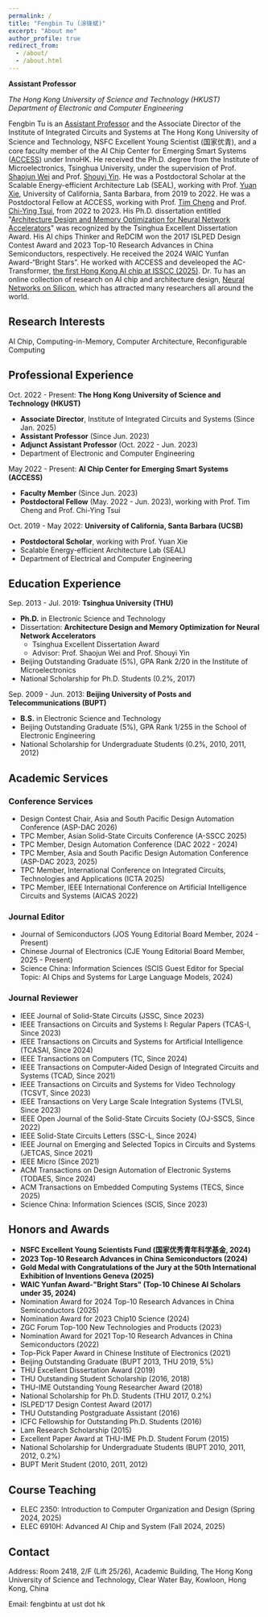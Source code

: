 ```yaml
---
permalink: /
title: "Fengbin Tu (涂锋斌)"
excerpt: "About me"
author_profile: true
redirect_from: 
  - /about/
  - /about.html
---
```


**Assistant Professor**

*The Hong Kong University of Science and Technology (HKUST)*    
*Department of Electronic and Computer Engineering*

Fengbin Tu is an [Assistant Professor](https://facultyprofiles.hkust.edu.hk/profiles.php?profile=fengbin-tu-fengbintu) and the Associate Director of the Institute of Integrated Circuits and Systems at The Hong Kong University of Science and Technology, NSFC Excellent Young Scientist (国家优青), and a core faculty member of the AI Chip Center for Emerging Smart Systems ([ACCESS](https://inno-access.hk)) under InnoHK. He received the Ph.D. degree from the Institute of Microelectronics, Tsinghua University, under the supervision of Prof. [Shaojun Wei](https://www.sic.tsinghua.edu.cn/en/info/1083/1444.htm) and Prof. [Shouyi Yin](https://www.sic.tsinghua.edu.cn/info/1040/1567.htm). He was a Postdoctoral Scholar at the Scalable Energy-efficient Architecture Lab (SEAL), working with Prof. [Yuan Xie](https://seng.hkust.edu.hk/about/people/faculty/yuan-xie), University of California, Santa Barbara, from 2019 to 2022. He was a Postdoctoral Fellow at ACCESS, working with Prof. [Tim Cheng](https://seng.hkust.edu.hk/about/people/faculty/tim-kwang-ting-cheng) and Prof. [Chi-Ying Tsui](https://seng.hkust.edu.hk/about/people/faculty/chi-ying-tsui), from 2022 to 2023. His Ph.D. dissertation entitled "[Architecture Design and Memory Optimization for Neural Network Accelerators](https://kns.cnki.net/kcms/detail/detail.aspx?dbcode=CDFD&dbname=CDFDLAST2021&filename=1020828815.nh&uniplatform=NZKPT&v=bdVUOsJf2lwjfXuqPWOsl9s67ZxHKZjmHQbPimTBdIB2qgEfou0_v25FCF04_vHM)" was recognized by the Tsinghua Excellent Dissertation Award. His AI chips Thinker and ReDCIM won the 2017 ISLPED Design Contest Award and 2023 Top-10 Research Advances in China Semiconductors, respectively. He received the 2024 WAIC Yunfan Award-“Bright Stars”. He worked with ACCESS and develeoped the AC-Transformer, [the first Hong Kong AI chip at ISSCC (2025)](https://inno-access.hk/news/research-paper-accepted-isscc-marking-innovative-breakthrough-empowers-intelligent-computing). Dr. Tu has an online collection of research on AI chip and architecture design, [Neural Networks on Silicon](https://github.com/fengbintu/Neural-Networks-on-Silicon), which has attracted many researchers all around the world.

## Research Interests
AI Chip, Computing-in-Memory, Computer Architecture, Reconfigurable Computing

## Professional Experience
Oct. 2022 - Present: **The Hong Kong University of Science and Technology (HKUST)**
* **Associate Director**, Institute of Integrated Circuits and Systems (Since Jan. 2025)
* **Assistant Professor** (Since Jun. 2023)
* **Adjunct Assistant Professor** (Oct. 2022 - Jun. 2023)
* Department of Electronic and Computer Engineering 

May 2022 - Present: **AI Chip Center for Emerging Smart Systems (ACCESS)**
* **Faculty Member** (Since Jun. 2023)
* **Postdoctoral Fellow** (May. 2022 - Jun. 2023), working with Prof. Tim Cheng and Prof. Chi-Ying Tsui

Oct. 2019 - May 2022: **University of California, Santa Barbara (UCSB)**
* **Postdoctoral Scholar**, working with Prof. Yuan Xie
* Scalable Energy-efficient Architecture Lab (SEAL)
* Department of Electrical and Computer Engineering   

## Education Experience
Sep. 2013 - Jul. 2019: **Tsinghua University (THU)**
* **Ph.D.** in Electronic Science and Technology
* Dissertation: **Architecture Design and Memory Optimization for Neural Network Accelerators**
  - Tsinghua Excellent Dissertation Award
  - Advisor: Prof. Shaojun Wei and Prof. Shouyi Yin
* Beijing Outstanding Graduate (5%), GPA Rank 2/20 in the Institute of Microelectronics
* National Scholarship for Ph.D. Students (0.2%, 2017)

Sep. 2009 - Jun. 2013: **Beijing University of Posts and Telecommunications (BUPT)**
* **B.S.** in Electronic Science and Technology 
* Beijing Outstanding Graduate (5%), GPA Rank 1/255 in the School of Electronic Engineering
* National Scholarship for Undergraduate Students (0.2%, 2010, 2011, 2012)

## Academic Services
### Conference Services
* Design Contest Chair, Asia and South Pacific Design Automation Conference (ASP-DAC 2026)
* TPC Member, Asian Solid-State Circuits Conference (A-SSCC 2025)
* TPC Member, Design Automation Conference (DAC 2022 - 2024)
* TPC Member, Asia and South Pacific Design Automation Conference (ASP-DAC 2023, 2025)
* TPC Member, International Conference on Integrated Circuits, Technologies and Applications (ICTA 2025)
* TPC Member, IEEE International Conference on Artificial Intelligence Circuits and Systems (AICAS 2022)

### Journal Editor
* Journal of Semiconductors (JOS Young Editorial Board Member, 2024 - Present)
* Chinese Journal of Electronics (CJE Young Editorial Board Member, 2025 - Present)
* Science China: Information Sciences (SCIS Guest Editor for Special Topic: AI Chips and Systems for Large Language Models, 2024)

### Journal Reviewer
* IEEE Journal of Solid-State Circuits (JSSC, Since 2023)
* IEEE Transactions on Circuits and Systems I: Regular Papers (TCAS-I, Since 2023)
* IEEE Transactions on Circuits and Systems for Artificial Intelligence (TCASAI, Since 2024)
* IEEE Transactions on Computers (TC, Since 2024)
* IEEE Transactions on Computer-Aided Design of Integrated Circuits and Systems (TCAD, Since 2021)
* IEEE Transactions on Circuits and Systems for Video Technology (TCSVT, Since 2023)
* IEEE Transactions on Very Large Scale Integration Systems (TVLSI, Since 2023)
* IEEE Open Journal of the Solid-State Circuits Society (OJ-SSCS, Since 2022)
* IEEE Solid-State Circuits Letters (SSC-L, Since 2024)
* IEEE Journal on Emerging and Selected Topics in Circuits and Systems (JETCAS, Since 2021)
* IEEE Micro (Since 2021)
* ACM Transactions on Design Automation of Electronic Systems (TODAES, Since 2024)
* ACM Transactions on Embedded Computing Systems (TECS, Since 2025)
* Science China: Information Sciences (SCIS, Since 2023)

## Honors and Awards
* **NSFC Excellent Young Scientists Fund (国家优秀青年科学基金, 2024)**
* **2023 Top-10 Research Advances in China Semiconductors (2024)**
* **Gold Medal with Congratulations of the Jury at the 50th International Exhibition of Inventions Geneva (2025)**
* **WAIC Yunfan Award-"Bright Stars" (Top-10 Chinese AI Scholars under 35, 2024)**
* Nomination Award for 2024 Top-10 Research Advances in China Semiconductors (2025)
* Nomination Award for 2023 Chip10 Science (2024)
* ZGC Forum Top-100 New Technologies and Products (2023)
* Nomination Award for 2021 Top-10 Research Advances in China Semiconductors (2022)
* Top-Pick Paper Award in Chinese Institute of Electronics (2021)
* Beijing Outstanding Graduate (BUPT 2013, THU 2019, 5%)
* THU Excellent Dissertation Award (2019)
* THU Outstanding Student Scholarship (2016, 2018)
* THU-IME Outstanding Young Researcher Award (2018)
* National Scholarship for Ph.D. Students (THU 2017, 0.2%)
* ISLPED'17 Design Contest Award (2017)
* THU Outstanding Postgraduate Assistant (2016)
* ICFC Fellowship for Outstanding Ph.D. Students (2016)
* Lam Research Scholarship (2015)
* Excellent Paper Award at THU-IME Ph.D. Student Forum (2015)
* National Scholarship for Undergraduate Students (BUPT 2010, 2011, 2012, 0.2%)
* BUPT Merit Student (2010, 2011, 2012)

## Course Teaching
* ELEC 2350: Introduction to Computer Organization and Design (Spring 2024, 2025)
* ELEC 6910H: Advanced AI Chip and System (Fall 2024, 2025)

## Contact
Address: Room 2418, 2/F (Lift 25/26), Academic Building, The Hong Kong University of Science and Technology, Clear Water Bay, Kowloon, Hong Kong, China

Email: fengbintu at ust dot hk
<br/><br/>
<script type="text/javascript" id="clustrmaps" src="//cdn.clustrmaps.com/map_v2.js?cl=080808&w=a&t=tt&d=fa9RQj-cgl1m5eQQQyP1VHu5hbgUfLQa-PSsV3Cc58w&co=ffffff&cmo=3acc3a&cmn=ff5353&ct=808080"></script>
